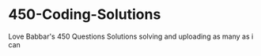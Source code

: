 # 450-Coding-Solutions
Love Babbar's 450 Questions Solutions
solving and uploading as many as i can
